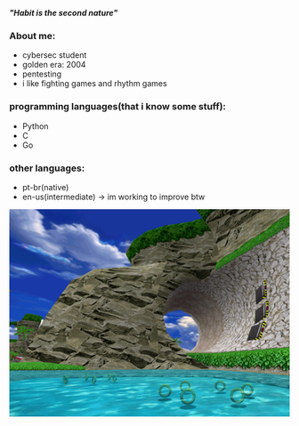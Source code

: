 ***"Habit is the second nature"***

### About me:
- cybersec student 
- golden era: 2004
- pentesting
- i like fighting games and rhythm games

### programming languages(that i know some stuff):
- Python
- C
- Go

### other languages:
- pt-br(native)
- en-us(intermediate) -> im working to improve btw

![dnb](sonic_adventure.gif)


